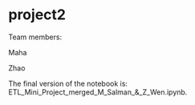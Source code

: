 # project2
Team members: 

  Maha 
  
  Zhao

The final version of the notebook is: ETL_Mini_Project_merged_M_Salman_&_Z_Wen.ipynb.
